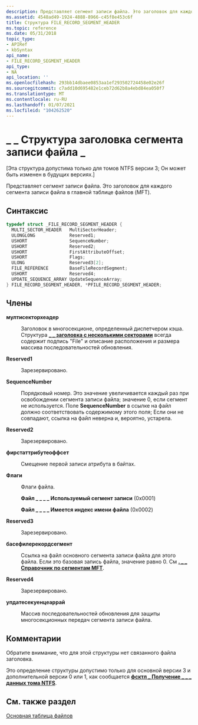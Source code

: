 ```yaml
---
description: Представляет сегмент записи файла. Это заголовок для каждого сегмента записи файла в главной таблице файлов (MFT).
ms.assetid: 4548ad49-1924-4888-8966-c45f8e453c6f
title: Структура FILE_RECORD_SEGMENT_HEADER
ms.topic: reference
ms.date: 05/31/2018
topic_type:
- APIRef
- kbSyntax
api_name:
- FILE_RECORD_SEGMENT_HEADER
api_type:
- NA
api_location: ''
ms.openlocfilehash: 293bb14dbaee0853aa1ef293502724458e02e26f
ms.sourcegitcommit: c7add10d695482e1ceb72d62b8a4ebd84ea050f7
ms.translationtype: MT
ms.contentlocale: ru-RU
ms.lasthandoff: 01/07/2021
ms.locfileid: "104262520"
---
```

# <a name="file_record_segment_header-structure"></a>\_ \_ Структура заголовка сегмента записи файла \_

\[Эта структура допустима только для томов NTFS версии 3; Он может быть изменен в будущих версиях.\]

Представляет сегмент записи файла. Это заголовок для каждого сегмента записи файла в главной таблице файлов (MFT).

## <a name="syntax"></a>Синтаксис


```C++
typedef struct _FILE_RECORD_SEGMENT_HEADER {
  MULTI_SECTOR_HEADER   MultiSectorHeader;
  ULONGLONG             Reserved1;
  USHORT                SequenceNumber;
  USHORT                Reserved2;
  USHORT                FirstAttributeOffset;
  USHORT                Flags;
  ULONG                 Reserved3[2];
  FILE_REFERENCE        BaseFileRecordSegment;
  USHORT                Reserved4;
  UPDATE_SEQUENCE_ARRAY UpdateSequenceArray;
} FILE_RECORD_SEGMENT_HEADER, *PFILE_RECORD_SEGMENT_HEADER;
```



## <a name="members"></a>Члены

<dl> <dt>

**мултисекторхеадер**
</dt> <dd>

Заголовок в многосекционе, определенный диспетчером кэша. Структура [**\_ \_ заголовка с несколькими секторами**](multi-sector-header.md) всегда содержит подпись "File" и описание расположения и размера массива последовательностей обновления.

</dd> <dt>

**Reserved1**
</dt> <dd>

Зарезервировано.

</dd> <dt>

**SequenceNumber**
</dt> <dd>

Порядковый номер. Это значение увеличивается каждый раз при освобождении сегмента записи файла; значение 0, если сегмент не используется. Поле **SequenceNumber** в ссылке на файл должно соответствовать содержимому этого поля; Если они не совпадают, ссылка на файл неверна и, вероятно, устарела.

</dd> <dt>

**Reserved2**
</dt> <dd>

Зарезервировано.

</dd> <dt>

**фирстаттрибутеоффсет**
</dt> <dd>

Смещение первой записи атрибута в байтах.

</dd> <dt>

**Флаги**
</dt> <dd>

Флаги файла.

<dl> <dt>

<span id="FILE_RECORD_SEGMENT_IN_USE"></span><span id="file_record_segment_in_use"></span>**Файл \_ \_ \_ \_ Используемый сегмент записи** (0x0001)
</dt> <dt>

<span id="FILE_FILE_NAME_INDEX_PRESENT"></span><span id="file_file_name_index_present"></span>**Файл \_ \_ \_ \_ Имеется индекс имени файла** (0x0002)
</dt> </dl> </dd> <dt>

**Reserved3**
</dt> <dd>

Зарезервировано.

</dd> <dt>

**басефилерекордсегмент**
</dt> <dd>

Ссылка на файл основного сегмента записи файла для этого файла. Если это базовая запись файла, значение равно 0. См [**. \_ \_ Справочник по сегментам MFT**](mft-segment-reference.md).

</dd> <dt>

**Reserved4**
</dt> <dd>

Зарезервировано.

</dd> <dt>

**упдатесекуенцеаррай**
</dt> <dd>

Массив последовательностей обновления для защиты многосекционных передач сегмента записи файла.

</dd> </dl>

## <a name="remarks"></a>Комментарии

Обратите внимание, что для этой структуры нет связанного файла заголовка.

Это определение структуры допустимо только для основной версии 3 и дополнительной версии 0 или 1, как сообщается [**фсктл \_ Получение \_ \_ \_ данных тома NTFS**](/windows/win32/api/winioctl/ni-winioctl-fsctl_get_ntfs_volume_data).

## <a name="see-also"></a>См. также раздел

<dl> <dt>

[Основная таблица файлов](master-file-table.md)
</dt> </dl>

 

 
